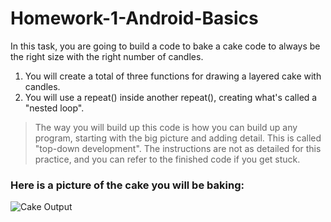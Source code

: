 # Homework-1-Android-Basics
In this task, you are going to build a code to bake a cake code to always be the right size with the right number of candles.



1. You will create a total of three functions for drawing a layered cake with candles.
2. You will use a repeat() inside another repeat(), creating what's called a "nested loop".



> The way you will build up this code is how you can build up any program, starting with the big picture and adding detail. This is called "top-down development".
> The instructions are not as detailed for this practice, and you can refer to the finished code if you get stuck.




### Here is a picture of the cake you will be baking:

![Cake Output](https://github.com/shaima-alghamdi-tuwaiq/Homework-1-Android-Basics/blob/a745ff19ff5912d2533905b53421b6a3f0cbd85d/output.png)
